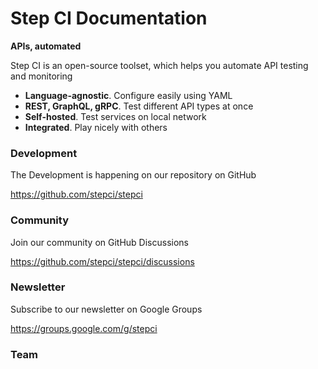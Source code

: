 <script setup>
import { VPTeamMembers } from 'vitepress/theme'

const members = [
  {
    avatar: 'https://avatars.githubusercontent.com/u/113339114?v=4',
    name: 'Sebastian Wißmüller',
    title: 'Business',
    links: [
      { icon: 'linkedin', link: 'https://de.linkedin.com/in/sebastian-wissmueller' },
    ]
  },
  {
    avatar: 'https://avatars.githubusercontent.com/u/10400064?v=4',
    name: 'Mish Ushakov',
    title: 'Technology',
    links: [
      { icon: 'github', link: 'https://github.com/mishushakov' },
    ]
  }
]
</script>

# Step CI Documentation

**APIs, automated**

Step CI is an open-source toolset, which helps you automate API testing and monitoring

- **Language-agnostic**. Configure easily using YAML
- **REST, GraphQL, gRPC**. Test different API types at once
- **Self-hosted**. Test services on local network
- **Integrated**. Play nicely with others

### Development

The Development is happening on our repository on GitHub

https://github.com/stepci/stepci

### Community

Join our community on GitHub Discussions

https://github.com/stepci/stepci/discussions

### Newsletter

Subscribe to our newsletter on Google Groups

https://groups.google.com/g/stepci

### Team

<VPTeamMembers size="small" :members="members" />
